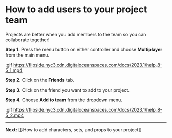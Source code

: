 # How to add users to your project team

Projects are better when you add members to the team so you can collaborate together!

**Step 1.** Press the menu button on either controller and choose **Multiplayer** from the main menu.

:gif https://flipside.nyc3.cdn.digitaloceanspaces.com/docs/2023.1/help_8-5_1.mp4

**Step 2.** Click on the **Friends** tab.

**Step 3.** Click on the friend you want to add to your project.

**Step 4.** Choose **Add to team** from the dropdown menu.

:gif https://flipside.nyc3.cdn.digitaloceanspaces.com/docs/2023.1/help_8-5_2.mp4

---

**Next:** [[:How to add characters, sets, and props to your project]]
